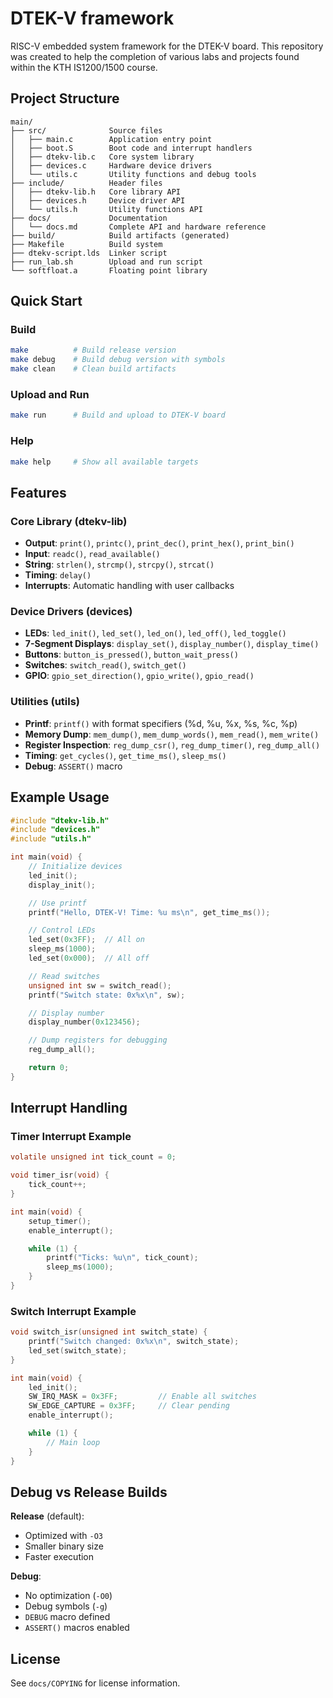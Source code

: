 # DTEK-V framework

RISC-V embedded system framework for the DTEK-V board.
This repository was created to help the completion of various labs and projects
found within the KTH IS1200/1500 course.

## Project Structure

```
main/
├── src/              Source files
│   ├── main.c        Application entry point
│   ├── boot.S        Boot code and interrupt handlers
│   ├── dtekv-lib.c   Core system library
│   ├── devices.c     Hardware device drivers
│   └── utils.c       Utility functions and debug tools
├── include/          Header files
│   ├── dtekv-lib.h   Core library API
│   ├── devices.h     Device driver API
│   └── utils.h       Utility functions API
├── docs/             Documentation
│   └── docs.md       Complete API and hardware reference
├── build/            Build artifacts (generated)
├── Makefile          Build system
├── dtekv-script.lds  Linker script
├── run_lab.sh        Upload and run script
└── softfloat.a       Floating point library
```

## Quick Start

### Build

```bash
make          # Build release version
make debug    # Build debug version with symbols
make clean    # Clean build artifacts
```

### Upload and Run

```bash
make run      # Build and upload to DTEK-V board
```

### Help

```bash
make help     # Show all available targets
```

## Features

### Core Library (dtekv-lib)

- **Output**: `print()`, `printc()`, `print_dec()`, `print_hex()`, `print_bin()`
- **Input**: `readc()`, `read_available()`
- **String**: `strlen()`, `strcmp()`, `strcpy()`, `strcat()`
- **Timing**: `delay()`
- **Interrupts**: Automatic handling with user callbacks

### Device Drivers (devices)

- **LEDs**: `led_init()`, `led_set()`, `led_on()`, `led_off()`, `led_toggle()`
- **7-Segment Displays**: `display_set()`, `display_number()`, `display_time()`
- **Buttons**: `button_is_pressed()`, `button_wait_press()`
- **Switches**: `switch_read()`, `switch_get()`
- **GPIO**: `gpio_set_direction()`, `gpio_write()`, `gpio_read()`

### Utilities (utils)

- **Printf**: `printf()` with format specifiers (%d, %u, %x, %s, %c, %p)
- **Memory Dump**: `mem_dump()`, `mem_dump_words()`, `mem_read()`, `mem_write()`
- **Register Inspection**: `reg_dump_csr()`, `reg_dump_timer()`, `reg_dump_all()`
- **Timing**: `get_cycles()`, `get_time_ms()`, `sleep_ms()`
- **Debug**: `ASSERT()` macro

## Example Usage

```c
#include "dtekv-lib.h"
#include "devices.h"
#include "utils.h"

int main(void) {
    // Initialize devices
    led_init();
    display_init();

    // Use printf
    printf("Hello, DTEK-V! Time: %u ms\n", get_time_ms());

    // Control LEDs
    led_set(0x3FF);  // All on
    sleep_ms(1000);
    led_set(0x000);  // All off

    // Read switches
    unsigned int sw = switch_read();
    printf("Switch state: 0x%x\n", sw);

    // Display number
    display_number(0x123456);

    // Dump registers for debugging
    reg_dump_all();

    return 0;
}
```

## Interrupt Handling

### Timer Interrupt Example

```c
volatile unsigned int tick_count = 0;

void timer_isr(void) {
    tick_count++;
}

int main(void) {
    setup_timer();
    enable_interrupt();

    while (1) {
        printf("Ticks: %u\n", tick_count);
        sleep_ms(1000);
    }
}
```

### Switch Interrupt Example

```c
void switch_isr(unsigned int switch_state) {
    printf("Switch changed: 0x%x\n", switch_state);
    led_set(switch_state);
}

int main(void) {
    led_init();
    SW_IRQ_MASK = 0x3FF;         // Enable all switches
    SW_EDGE_CAPTURE = 0x3FF;     // Clear pending
    enable_interrupt();

    while (1) {
        // Main loop
    }
}
```

## Debug vs Release Builds

**Release** (default):

- Optimized with `-O3`
- Smaller binary size
- Faster execution

**Debug**:

- No optimization (`-O0`)
- Debug symbols (`-g`)
- `DEBUG` macro defined
- `ASSERT()` macros enabled

## License

See `docs/COPYING` for license information.
